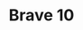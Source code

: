 --- 
title: "Brave 10"
publishdate: "2019-8-11T16:48:46+02:00"
src: "https://365manga.net/manga/brave-10"
image: "https://data.365manga.net/images/thumbnails/6600-brave-10.jpg"
description: "The main protagonist is an Iga ninja named Saizou, who meets an Izumo priestess and protects her on her short journey to Sanada Yukimura. Sanada Yukimura is a powerful warlord in the Sengoku era. Sanada wants to gather 10 warriors, a party unrivaled in skill and power, to set his still secret plan into action."
---